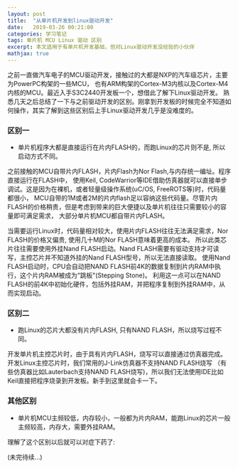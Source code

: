 ```yaml
---
layout: post
title:  "从单片机开发到linux驱动开发" 
date:   2019-03-26 00:21:00
categories: 学习笔记
tags: 单片机 MCU Linux 驱动 区别
excerpt: 本文适用于有单片机开发基础，但对Linux驱动开发没经验的小伙伴
mathjax: true
---
```

之前一直做汽车电子的MCU驱动开发，接触过的大都是NXP的汽车级芯片，主要为PowerPC构架的一些MCU，
也有ARM构架的Cortex-M3内核以及Cortex-M4内核的MCU。最近入手S3C2440开发板一个，想借此了解下Linux驱动开发。
熟悉几天之后总结了一下与之前驱动开发的区别。刚拿到开发板的时候完全不知道如何操作，其实了解到这些区别后上手Linux驱动开发几乎是没难度的。

### 区别一
- 单片机程序大都是直接运行在片内FLASH的，而跑Linux的芯片则不是, 所以启动方式不同。

之前接触的MCU自带片内FLASH，片内Flash为Nor Flash,与内存统一编址。程序直接运行在FLASH中，
使用Keil, CodeWarrior等IDE借助仿真器就可以直接单步调试。这是因为在裸机，或者轻量级操作系统(uC/OS, FreeROTS等)时，代码量都很小，
MCU自带的1M或者2M的片内flash足以容纳这些代码量。尽管片内FLASH的价格稍贵，但是考虑到带来的巨大便捷以及单片机往往只需要较小的容量即可满足需求，
大部分单片机MCU都自带片内FLASH。

当需要运行Linux时，代码量相对较大，使用片内FLASH往往无法满足需求，Nor FLASH的价格又偏贵, 使用几十M的Nor FLASH意味着更高的成本。
所以此类芯片往往需要使用外挂Nand FLASH启动。Nand FLASH需要有驱动支持才可读写，主控芯片并不知道外挂的Nand FLASH型号，所以无法直接读取。
使用Nand FLASH启动时，CPU会自动把NAND FLASH前4K的数据复制到片内RAM中执行，这个片内RAM被成为“跳板"(Stepping Stone)。
利用这一点可以在NAND FLASH的前4K中初始化硬件，包括外挂RAM，并把程序复制到外挂RAM中，从而实现启动。

### 区别二
- 跑Linux的芯片大都没有片内FLASH, 只有NAND FLASH，所以烧写过程不同。

开发单片机主控芯片时，由于具有片内FLASH，烧写可以直接通过仿真器完成。开发Linux主控芯片时，我们常用的J-Link仿真器不支持NAND FLASH烧写
（有些仿真器比如Lauterbach支持NAND FLASH烧写)，所以我们无法使用IDE比如Keil直接把程序烧录到开发板。新手到这里就会卡一下。

### 其他区别
- 单片机MCU主频较低，内存较小，一般都为片内RAM，能跑Linux的芯片一般主频较高，内存大，需要外挂RAM。

理解了这个区别以后就可以对症下药了:

(未完待续...)
